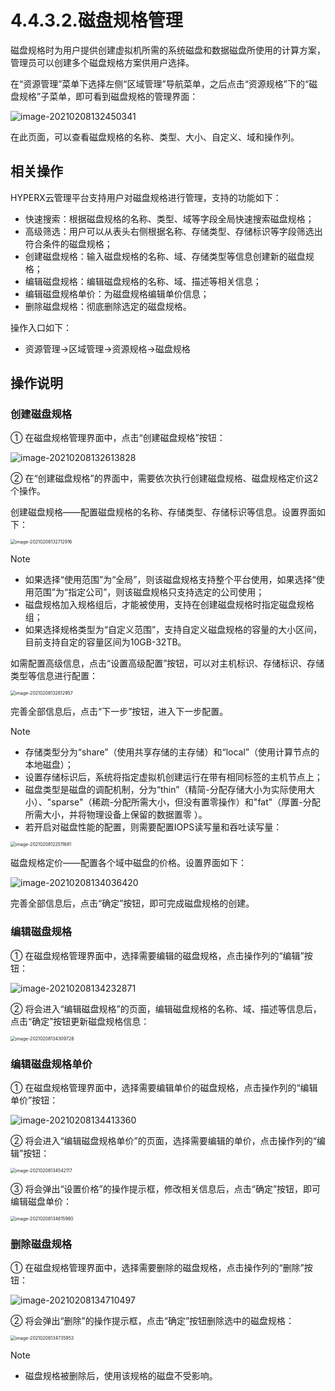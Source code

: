 # 4.4.3.2.磁盘规格管理

磁盘规格时为用户提供创建虚拟机所需的系统磁盘和数据磁盘所使用的计算方案，管理员可以创建多个磁盘规格方案供用户选择。

在“资源管理”菜单下选择左侧“区域管理”导航菜单，之后点击“资源规格”下的“磁盘规格”子菜单，即可看到磁盘规格的管理界面：

![image-20210208132450341](volume_specification.assets/image-20210208132450341.png)

在此页面，可以查看磁盘规格的名称、类型、大小、自定义、域和操作列。

## 相关操作

HYPERX云管理平台支持用户对磁盘规格进行管理，支持的功能如下：

- 快速搜索：根据磁盘规格的名称、类型、域等字段全局快速搜索磁盘规格；
- 高级筛选：用户可以从表头右侧根据名称、存储类型、存储标识等字段筛选出符合条件的磁盘规格；
- 创建磁盘规格：输入磁盘规格的名称、域、存储类型等信息创建新的磁盘规格；
- 编辑磁盘规格：编辑磁盘规格的名称、域、描述等相关信息；
- 编辑磁盘规格单价：为磁盘规格编辑单价信息；
- 删除磁盘规格：彻底删除选定的磁盘规格。


操作入口如下：

- 资源管理→区域管理→资源规格→磁盘规格


## 操作说明

### 创建磁盘规格

① 在磁盘规格管理界面中，点击“创建磁盘规格”按钮：

![image-20210208132613828](volume_specification.assets/image-20210208132613828.png)

② 在“创建磁盘规格”的界面中，需要依次执行创建磁盘规格、磁盘规格定价这2个操作。

创建磁盘规格——配置磁盘规格的名称、存储类型、存储标识等信息。设置界面如下：

<img src="volume_specification.assets/image-20210208132712916.png" alt="image-20210208132712916" style="zoom:50%;" />

> [!NOTE]
>
> - 如果选择“使用范围”为“全局”，则该磁盘规格支持整个平台使用，如果选择“使用范围”为“指定公司”，则该磁盘规格只支持选定的公司使用；
> - 磁盘规格加入规格组后，才能被使用，支持在创建磁盘规格时指定磁盘规格组；
> - 如果选择规格类型为“自定义范围”，支持自定义磁盘规格的容量的大小区间，目前支持自定的容量区间为10GB-32TB。

如需配置高级信息，点击“设置高级配置”按钮，可以对主机标识、存储标识、存储类型等信息进行配置：

<img src="volume_specification.assets/image-20210208132812957.png" alt="image-20210208132812957" style="zoom:50%;" />

完善全部信息后，点击“下一步”按钮，进入下一步配置。

> [!NOTE]
>
> - 存储类型分为“share”（使用共享存储的主存储）和“local”（使用计算节点的本地磁盘）；
> - 设置存储标识后，系统将指定虚拟机创建运行在带有相同标签的主机节点上；
> - 磁盘类型是磁盘的调配机制，分为“thin”（精简-分配存储大小为实际使用大小）、"sparse"（稀疏-分配所需大小，但没有置零操作）和"fat"（厚置-分配所需大小，并将物理设备上保留的数据置零 ）。
> - 若开启对磁盘性能的配置，则需要配置IOPS读写量和吞吐读写量：
>
> <img src="volume_specification.assets/image-20210208122511681.png" alt="image-20210208122511681" style="zoom:50%;" />

磁盘规格定价——配置各个域中磁盘的价格。设置界面如下：

![image-20210208134036420](volume_specification.assets/image-20210208134036420.png)

完善全部信息后，点击“确定”按钮，即可完成磁盘规格的创建。

### 编辑磁盘规格

① 在磁盘规格管理界面中，选择需要编辑的磁盘规格，点击操作列的“编辑”按钮：

![image-20210208134232871](volume_specification.assets/image-20210208134232871.png)

② 将会进入“编辑磁盘规格”的页面，编辑磁盘规格的名称、域、描述等信息后，点击“确定”按钮更新磁盘规格信息：

<img src="volume_specification.assets/image-20210208134309728.png" alt="image-20210208134309728" style="zoom:50%;" />

### 编辑磁盘规格单价

① 在磁盘规格管理界面中，选择需要编辑单价的磁盘规格，点击操作列的“编辑单价”按钮：

![image-20210208134413360](volume_specification.assets/image-20210208134413360.png)

② 将会进入“编辑磁盘规格单价”的页面，选择需要编辑的单价，点击操作列的“编辑”按钮：

<img src="volume_specification.assets/image-20210208134542117.png" alt="image-20210208134542117" style="zoom:50%;" />

③ 将会弹出“设置价格”的操作提示框，修改相关信息后，点击“确定”按钮，即可编辑磁盘单价：

<img src="volume_specification.assets/image-20210208134615980.png" alt="image-20210208134615980" style="zoom:50%;" />

### 删除磁盘规格

① 在磁盘规格管理界面中，选择需要删除的磁盘规格，点击操作列的“删除”按钮：

![image-20210208134710497](volume_specification.assets/image-20210208134710497.png)

② 将会弹出“删除”的操作提示框，点击“确定”按钮删除选中的磁盘规格：

<img src="volume_specification.assets/image-20210208134735953.png" alt="image-20210208134735953" style="zoom:50%;" />

> [!NOTE]
>
> - 磁盘规格被删除后，使用该规格的磁盘不受影响。